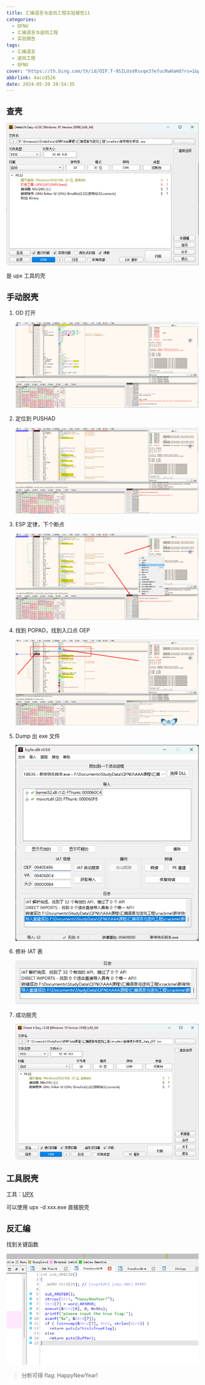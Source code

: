 ```yaml
---
title: 汇编语言与逆向工程实验报告11
categories:
  - QFNU
  - 汇编语言与逆向工程
  - 实验报告
tags:
  - 汇编语言
  - 逆向工程
  - QFNU
cover: "https://th.bing.com/th/id/OIP.T-9SILUsVRsvqe37efucRwHaHd?rs=1&pid=ImgDetMain"
abbrlink: 4accd526
date: 2024-05-20 20:54:35
---
```


## 查壳

![image-20240520205924221](../img/Reverse-project/11/image-20240520205924221.png)

是 upx 工具的壳

## 手动脱壳

1. OD 打开

   ![image-20240520210017372](../img/Reverse-project/11/image-20240520210017372.png)

2. 定位到 PUSHAD

   ![image-20240520210134796](../img/Reverse-project/11/image-20240520210134796.png)

3. ESP 定律，下个断点

   ![image-20240520210237057](../img/Reverse-project/11/image-20240520210237057.png)

4. 找到 POPAD，找到入口点 OEP

   ![image-20240520210458512](../img/Reverse-project/11/image-20240520210458512.png)

5. Dump 出 exe 文件

   ![image-20240520210533260](../img/Reverse-project/11/image-20240520210533260.png)

6. 修补 IAT 表

   ![image-20240520210637163](../img/Reverse-project/11/image-20240520210637163.png)

7. 成功脱壳

   ![image-20240520210738996](../img/Reverse-project/11/image-20240520210738996.png)

## 工具脱壳

工具：[UPX](https://upx.github.io/)

可以使用 upx -d xxx.exe 直接脱壳

## 反汇编

找到关键函数

![image-20240520211243016](../img/Reverse-project/11/image-20240520211243016.png)

> 分析可得 flag: HappyNewYear!

